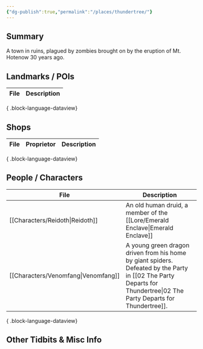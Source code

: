 ```yaml
---
{"dg-publish":true,"permalink":"/places/thundertree/"}
---
```


## Summary
A town in ruins, plagued by zombies brought on by the eruption of Mt. Hotenow 30 years ago.

## Landmarks / POIs

| File | Description |
| ---- | ----------- |

{ .block-language-dataview}

## Shops
| File | Proprietor | Description |
| ---- | ---------- | ----------- |

{ .block-language-dataview}

## People / Characters
| File                                   | Description                                                                                                                    |
| -------------------------------------- | ------------------------------------------------------------------------------------------------------------------------------ |
| [[Characters/Reidoth\|Reidoth]]     | An old human druid, a member of the [[Lore/Emerald Enclave\|Emerald Enclave]]                                                                        |
| [[Characters/Venomfang\|Venomfang]] | A young green dragon driven from his home by giant spiders. Defeated by the Party in [[02 The Party Departs for Thundertree\|02 The Party Departs for Thundertree]]. |

{ .block-language-dataview}

## Other Tidbits & Misc Info
